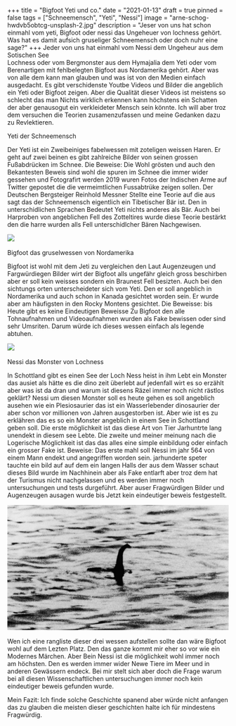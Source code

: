 +++
title = "Bigfoot Yeti und co."
date = "2021-01-13"
draft = true
pinned = false
tags = ["Schneemensch", "Yeti", "Nessi"]
image = "arne-schog-hwdvb5obtcg-unsplash-2.jpg"
description = "Jeser von uns hat schon einmahl vom yeti, Bigfoot oder nessi das Ungeheuer von lochness gehört. Was hat es damit aufsich gruseliger Schneemensch oder doch nuhr eine sage?"
+++
Jeder von uns hat einmahl vom Nessi dem Ungeheur aus dem Sotischen See\
Lochness oder vom Bergmonster aus dem Hymajalia dem Yeti oder vom Berenartigen mit fehlbelegten Bigfoot aus Nordamerika gehört. Aber was von alle dem kann man glauben und was ist von den Medien einfach ausgedacht. Es gibt verschidenste Youtbe Videos und Bilder die angeblich ein Yeti oder Bigfoot zeigen. Aber die Qualität dieser Videos ist meistens so schlecht das man Nichts wirklich erkennen kann höchstens ein Schatten der aber genausogut ein verkleideter Mensch sein könnte. Ich will aber troz dem versuchen die Teorien zusamenzufassen und meine Gedanken dazu zu Revlektieren.

Yeti der Schneemensch

Der Yeti ist ein Zweibeiniges fabelwessen mit zoteligen weissen Haren. Er geht auf zwei beinen es gibt zahlreiche Bilder von seinen grossen Fußabdrücken im Schnee. Die Beweise: Die Wohl grösten und auch den Bekantesten Beweis sind wohl die spuren im Schnee die immer wider gessehen und Fotografirt werden 2019 wuren Fotos der Indischen Arme auf Twitter gepostet die die vermeimtlichen Fussabtrüke zeigen sollen. Der Deutschen Bergsteiger Reinhold Messner Stellte eine Teorie auf die aus sagt das der Schneemensch eigentlich ein Tibetischer Bär ist. Den in unterschidlichen Sprachen Bedeutet Yeti nichts anderes als Bär. Auch bei Harproben von angeblichen Fell des Zotteltires wurde diese Teorie bestärkt den die harre wurden alls Fell unterschidlcher Bären Nachgewisen.

![](a.jpg)

Bigfoot das gruselwessen von Nordamerika

Bigfoot ist wohl mit dem Jeti zu vergleichen den Laut Augenzeugen und Fargwürdiegen Bilder wirt der Bigfoot alls ungefähr gleich gross beschirben aber er soll kein weisses sondern ein Braunest Fell besizten. Auch bei den sichtungs orten unterscheideter sich vom Yeti. Den er soll angeblich in Nordamerika und auch schon in Kanada gesichtet worden sein. Er wurde aber am häufigsten in den Rocky Montens gesichtet. Die Beweisse: bis Heute gibt es keine Eindeutigen Beweisse Zu Bigfoot den alle Tohnaufnahmen und Videoaufnahmen wurden als Fake bewissen oder sind sehr Umsriten. Darum würde ich dieses wessen einfach als legende abtuhen. 

![](c.jpg)

Nessi das Monster von Lochness

In Schottland gibt es einen See der Loch Ness heist in ihm Lebt ein Monster das ausiet als hätte es die dino zeit überlebt auf jedenfall wirt es so erzählt aber was ist da  dran und warum ist diesens Räzel immer noch nicht rästlos geklärt? Nessi um diesen Monster soll es heute gehen es soll angeblich ausehen wie ein Plesiosaurier das ist ein Wasserlebender dinosaurier der aber schon vor millionen von Jahren ausgestorben ist. Aber wie ist es zu erklähren das es so ein Monster angeblich in einem See in Schottland geben soll. Die erste möglichkeit ist das diese Art von Tier Jarhuntrte lang unendekt in diesem see Lebte. Die zweite und meiner meinung nach die Logerische Möglichkeit ist das das alles eine simple einbildung oder einfach ein grosser Fake ist. Beweise: Das erste mahl soll Nessi im jahr 564 von einem Mann endekt und angegriffen worden sein. jarhunderte speter tauchte ein bild auf auf dem ein langen Halls der aus dem Wasser schaut dieses Bild wurde im Nachhinein aber als Fake entlarft aber troz dem hat der Turismus nicht nachgelassen und es werden immer noch untersuchungen und tests durgeführt. Aber auser Fragwürdigen Bilder und Augenzeugen ausagen wurde bis Jetzt kein eindeutiger beweis festgestellt.

![](704x396.jpeg)

Wen ich eine rangliste dieser drei wessen aufstellen sollte dan wäre Bigfoot wohl auf dem Lezten Platz. Den das ganze kommt mir eher so vor wie ein Modernes Märchen. Aber Bein Nessi ist die möglichkeit wohl immer noch am höchsten. Den es werden immer wider Newe Tiere im Meer und in anderen Gewässern endeck. Bei mir stelt sich aber doch die Frage warum bei all diesen Wissenschaftlichen untersuchungen immer noch kein eindeutiger beweis gefunden wurde.

Mein Fazit: Ich finde solche Geschichte spanend aber würde nicht anfangen das zu glauben die meisten dieser geschichten halte ich für mindestens Fragwürdig.